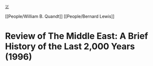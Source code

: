 [🇿](zotero://select/library/items/3UJACBBQ)

[[People/William B. Quandt]] [[People/Bernard Lewis]] 
# Review of The Middle East: A Brief History of the Last 2,000 Years (1996)

